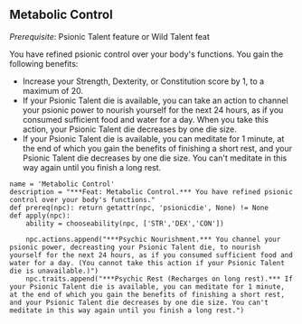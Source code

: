 ## Metabolic Control
*Prerequisite*: Psionic Talent feature or Wild Talent feat

You have refined psionic control over your body's functions. You gain the following benefits:

* Increase your Strength, Dexterity, or Constitution score by 1, to a maximum of 20.
* If your Psionic Talent die is available, you can take an action to channel your psionic power to nourish yourself for the next 24 hours, as if you consumed sufficient food and water for a day. When you take this action, your Psionic Talent die decreases by one die size.
* If your Psionic Talent die is available, you can meditate for 1 minute, at the end of which you gain the benefits of finishing a short rest, and your Psionic Talent die decreases by one die size. You can't meditate in this way again until you finish a long rest.

```
name = 'Metabolic Control'
description = "***Feat: Metabolic Control.*** You have refined psionic control over your body's functions."
def prereq(npc): return getattr(npc, 'psionicdie', None) != None
def apply(npc):
    ability = chooseability(npc, ['STR','DEX','CON'])

    npc.actions.append("***Psychic Nourishment.*** You channel your psionic power, decreasting your Psionic Talent die, to nourish yourself for the next 24 hours, as if you consumed sufficient food and water for a day. (You cannot take this action if your Psionic Talent die is unavailable.)")
    npc.traits.append("***Psychic Rest (Recharges on long rest).*** If your Psionic Talent die is available, you can meditate for 1 minute, at the end of which you gain the benefits of finishing a short rest, and your Psionic Talent die decreases by one die size. You can't meditate in this way again until you finish a long rest.")
```
